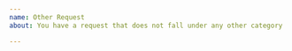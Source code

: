```yaml
---
name: Other Request
about: You have a request that does not fall under any other category

---
```


